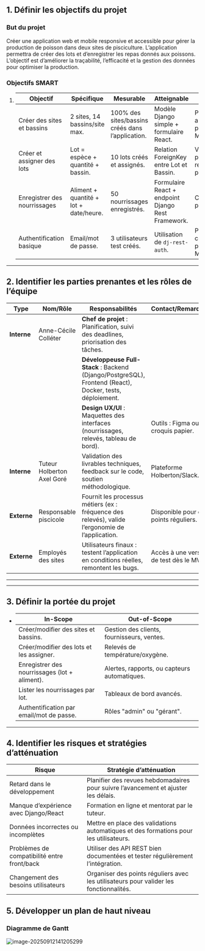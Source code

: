 ## 1. **Définir les objectifs du projet**

### **But du projet**

Créer une application web et mobile responsive et accessible pour gérer la production de poisson dans deux sites de pisciculture. L’application permettra de créer des lots et d’enregistrer les repas donnés aux poissons. L’objectif est d’améliorer la traçabilité, l’efficacité et la gestion des données pour optimiser la production.

### **Objectifs SMART**

1. | Objectif                     | Spécifique                             | Mesurable                                        | Atteignable                                        | Réaliste                                 | Temporel    |
   | ---------------------------- | -------------------------------------- | ------------------------------------------------ | -------------------------------------------------- | ---------------------------------------- | ----------- |
   | Créer des sites et bassins   | 2 sites, 14 bassins/site max.          | 100% des sites/bassins créés dans l’application. | Modèle Django simple + formulaire React.           | Priorité absolue pour le MVP.            | Semaine 1   |
   | Créer et assigner des lots   | Lot = espèce + quantité + bassin.      | 10 lots créés et assignés.                       | Relation ForeignKey entre Lot et Bassin.           | Validation par le responsable piscicole. | Semaine 1-2 |
   | Enregistrer des nourrissages | Aliment + quantité + lot + date/heure. | 50 nourrissages enregistrés.                     | Formulaire React + endpoint Django Rest Framework. | Coeur du projet.                         | Semaine 2-3 |
   | Authentification basique     | Email/mot de passe.                    | 3 utilisateurs test créés.                       | Utilisation de `dj-rest-auth`.                     | Pas de rôles complexes pour le MVP.      | Semaine 1   |

------

## 2. **Identifier les parties prenantes et les rôles de l’équipe**

| Type        | Nom/Rôle                        | Responsabilités                                              | Contact/Remarques                       |
| ----------- | ------------------------------- | ------------------------------------------------------------ | --------------------------------------- |
| **Interne** | Anne-Cécile Colléter            | **Chef de projet** : Planification, suivi des deadlines, priorisation des tâches. |                                         |
|             |                                 | **Développeuse Full-Stack** : Backend (Django/PostgreSQL), Frontend (React), Docker, tests, déploiement. |                                         |
|             |                                 | **Design UX/UI** : Maquettes des interfaces (nourrissages, relevés, tableau de bord). | Outils : Figma ou croquis papier.       |
| **Interne** | Tuteur Holberton<br />Axel Goré | Validation des livrables techniques, feedback sur le code, soutien méthodologique. | Plateforme Holberton/Slack.             |
| **Externe** | Responsable piscicole           | Fournit les processus métiers (ex : fréquence des relevés), valide l’ergonomie de l’application. | Disponible pour des points réguliers.   |
| **Externe** | Employés des sites              | Utilisateurs finaux : testent l’application en conditions réelles, remontent les bugs. | Accès à une version de test dès le MVP. |

------

------

## 3. **Définir la portée du projet**

- | In-Scope                                      | Out-of-Scope                                 |
  | --------------------------------------------- | -------------------------------------------- |
  | Créer/modifier des sites et bassins.          | Gestion des clients, fournisseurs, ventes.   |
  | Créer/modifier des lots et les assigner.      | Relevés de température/oxygène.              |
  | Enregistrer des nourrissages (lot + aliment). | Alertes, rapports, ou capteurs automatiques. |
  | Lister les nourrissages par lot.              | Tableaux de bord avancés.                    |
  | Authentification par email/mot de passe.      | Rôles "admin" ou "gérant".                   |

------

## 4. **Identifier les risques et stratégies d’atténuation**

| Risque                                      | Stratégie d’atténuation                                      |
| ------------------------------------------- | ------------------------------------------------------------ |
| Retard dans le développement                | Planifier des revues hebdomadaires pour suivre l’avancement et ajuster les délais. |
| Manque d’expérience avec Django/React       | Formation en ligne et mentorat par le tuteur.                |
| Données incorrectes ou incomplètes          | Mettre en place des validations automatiques et des formations pour les utilisateurs. |
| Problèmes de compatibilité entre front/back | Utiliser des API REST bien documentées et tester régulièrement l’intégration. |
| Changement des besoins utilisateurs         | Organiser des points réguliers avec les utilisateurs pour valider les fonctionnalités. |

## 5. **Développer un plan de haut niveau**

### **Diagramme de Gantt**

![image-20250912141205299](C:\Users\anne-\AppData\Roaming\Typora\typora-user-images\image-20250912141205299.png)